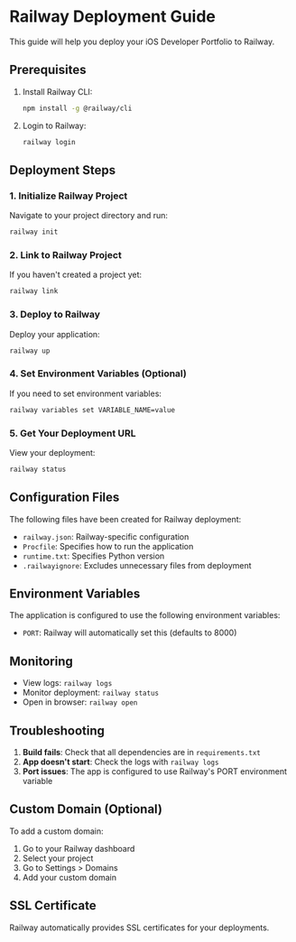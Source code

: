 # Railway Deployment Guide

This guide will help you deploy your iOS Developer Portfolio to Railway.

## Prerequisites

1. Install Railway CLI:
   ```bash
   npm install -g @railway/cli
   ```

2. Login to Railway:
   ```bash
   railway login
   ```

## Deployment Steps

### 1. Initialize Railway Project

Navigate to your project directory and run:
```bash
railway init
```

### 2. Link to Railway Project

If you haven't created a project yet:
```bash
railway link
```

### 3. Deploy to Railway

Deploy your application:
```bash
railway up
```

### 4. Set Environment Variables (Optional)

If you need to set environment variables:
```bash
railway variables set VARIABLE_NAME=value
```

### 5. Get Your Deployment URL

View your deployment:
```bash
railway status
```

## Configuration Files

The following files have been created for Railway deployment:

- `railway.json`: Railway-specific configuration
- `Procfile`: Specifies how to run the application
- `runtime.txt`: Specifies Python version
- `.railwayignore`: Excludes unnecessary files from deployment

## Environment Variables

The application is configured to use the following environment variables:

- `PORT`: Railway will automatically set this (defaults to 8000)

## Monitoring

- View logs: `railway logs`
- Monitor deployment: `railway status`
- Open in browser: `railway open`

## Troubleshooting

1. **Build fails**: Check that all dependencies are in `requirements.txt`
2. **App doesn't start**: Check the logs with `railway logs`
3. **Port issues**: The app is configured to use Railway's PORT environment variable

## Custom Domain (Optional)

To add a custom domain:
1. Go to your Railway dashboard
2. Select your project
3. Go to Settings > Domains
4. Add your custom domain

## SSL Certificate

Railway automatically provides SSL certificates for your deployments. 